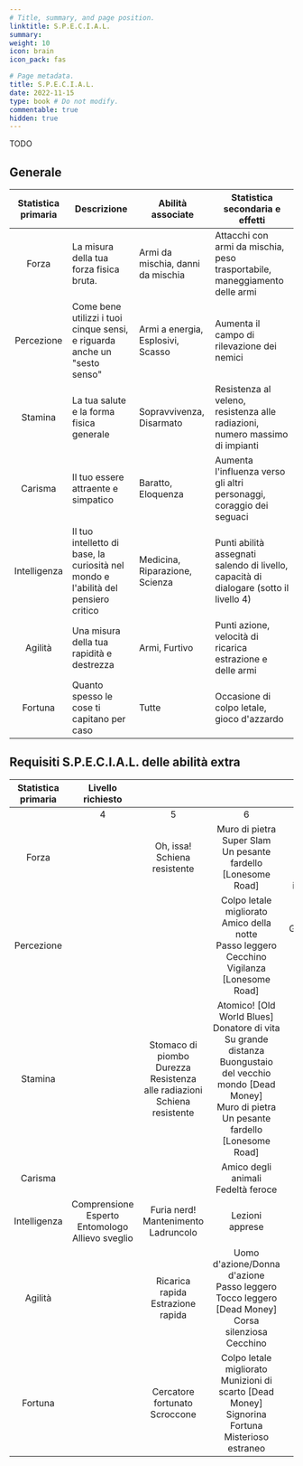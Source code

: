 ```yaml
---
# Title, summary, and page position.
linktitle: S.P.E.C.I.A.L.
summary: 
weight: 10
icon: brain
icon_pack: fas

# Page metadata.
title: S.P.E.C.I.A.L.
date: 2022-11-15
type: book # Do not modify.
commentable: true
hidden: true
---
```





<div class="fnv">

TODO

## Generale

| Statistica primaria | Descrizione                                                                        | Abilità associate                 | Statistica secondaria e effetti                                                        |
| :-----------------: | ---------------------------------------------------------------------------------- | --------------------------------- | -------------------------------------------------------------------------------------- |
|        Forza        | La misura della tua forza fisica bruta.                                            | Armi da mischia, danni da mischia                   | Attacchi con armi da mischia, peso trasportabile, maneggiamento delle armi             |
|     Percezione      | Come bene utilizzi i tuoi cinque sensi, e riguarda anche un "sesto senso"          | Armi a energia, Esplosivi, Scasso | Aumenta il campo di rilevazione dei nemici                                             |
|       Stamina       | La tua salute e la forma fisica generale                                           | Sopravvivenza, Disarmato          | Resistenza al veleno, resistenza alle radiazioni, numero massimo di impianti           |
|       Carisma       | Il tuo essere attraente e simpatico                                                | Baratto, Eloquenza                | Aumenta l'influenza verso gli altri personaggi, coraggio dei seguaci                   |
|    Intelligenza     | Il tuo intelletto di base, la curiosità nel mondo e l'abilità del pensiero critico | Medicina, Riparazione, Scienza    | Punti abilità assegnati salendo di livello, capacità di dialogare (sotto il livello 4) |
|       Agilità       | Una misura della tua rapidità e destrezza                                          | Armi, Furtivo                     | Punti azione, velocità di ricarica estrazione e delle armi                             |
|       Fortuna       | Quanto spesso le cose ti capitano per caso                                         | Tutte                             | Occasione di colpo letale, gioco d'azzardo                                             |



## Requisiti S.P.E.C.I.A.L. delle abilità extra


| Statistica primaria |                    Livello richiesto                     |                                                                                  |                                                                                                                                                                             |                                                  |                                                        |
| :-----------------: | :------------------------------------------------------: | :------------------------------------------------------------------------------: | :-------------------------------------------------------------------------------------------------------------------------------------------------------------------------: | :----------------------------------------------: | :----------------------------------------------------: |
|                     |                            4                             |                                        5                                         |                                                                                      6                                                                                      |                        7                         |                           8                            |
|        Forza        |                                                          |                         Oh, issa!<br>Schiena resistente                          |                                                     Muro di pietra<br>Super Slam<br>Un pesante fardello [Lonesome Road]                                                     | Peso massimo [Dead Money]<br>Forza inarrestabile |                                                        |
|     Percezione      |                                                          |                                                                                  |                                   Colpo letale migliorato<br>Amico della notte<br>Passo leggero<br>Cecchino<br>Vigilanza [Lonesome Road]                                    |     Gambizzatore [Dead Money]<br>Infiltrato      |                                                        |
|       Stamina       |                                                          | Stomaco di piombo<br>Durezza<br>Resistenza alle radiazioni<br>Schiena resistente | Atomico! [Old World Blues]<br>Donatore di vita<br>Su grande distanza<br>Buongustaio del vecchio mondo [Dead Money]<br>Muro di pietra<br>Un pesante fardello [Lonesome Road] |       Energia solare<br>Assorbi radiazioni       | Impianto GRX [Old World Blues]<br>Bellezza radioattiva |
|       Carisma       |                                                          |                                                                                  |                                                                    Amico degli animali<br>Fedeltà feroce                                                                    |                                                  |                                                        |
|    Intelligenza     | Comprensione<br>Esperto<br>Entomologo<br>Allievo sveglio |                    Furia nerd!<br>Mantenimento<br>Ladruncolo                     |                                                                               Lezioni apprese                                                                               |       Mago del computer<br>Lettore vorace        |                                                        |
|       Agilità       |                                                          |                       Ricarica rapida<br>Estrazione rapida                       |                                 Uomo d'azione/Donna d'azione<br>Passo leggero<br>Tocco leggero [Dead Money]<br>Corsa silenziosa<br>Cecchino                                 |          Nervi d'acciaio<br>Sventratore          |          Corriere dei tunnel [Lonesome Road]           |
|       Fortuna       |                                                          |                         Cercatore fortunato<br>Scroccone                         |                                   Colpo letale migliorato<br>Munizioni di scarto [Dead Money]<br>Signorina Fortuna<br>Misterioso estraneo                                   |                                                  |                                                        |


</div>

